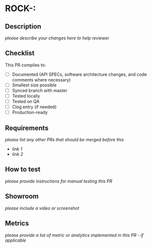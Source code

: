 # ROCK-<num>: <issue title>

## Description

_please describe your changes here to help reviewer_

## Checklist

This PR complies to:

- [ ] Documented (API SPECs, software architecture changes, and code comments where necessary)
- [ ] Smallest size possible
- [ ] Synced branch with master
- [ ] Tested locally
- [ ] Tested on QA
- [ ] Clog entry (if needed)
- [ ] Production-ready

## Requirements

_please list any other PRs that should be merged before this_

* _link 1_
* _link 2_

## How to test

_please provide instructions for manual testing this PR_

## Showroom

_please include a video or screenshot_

## Metrics

_please provide a list of metric or analytics implemented in this PR - if applicable_
